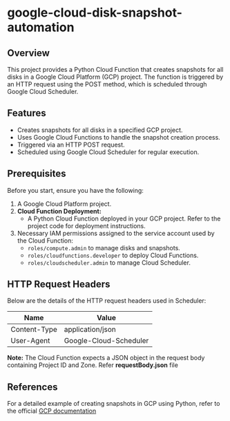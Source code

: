 # google-cloud-disk-snapshot-automation

## Overview

This project provides a Python Cloud Function that creates snapshots for all disks in a Google Cloud Platform (GCP) project. The function is triggered by an HTTP request using the POST method, which is scheduled through Google Cloud Scheduler.

## Features

- Creates snapshots for all disks in a specified GCP project.
- Uses Google Cloud Functions to handle the snapshot creation process.
- Triggered via an HTTP POST request.
- Scheduled using Google Cloud Scheduler for regular execution.

## Prerequisites

Before you start, ensure you have the following:

1. A Google Cloud Platform project.
2. **Cloud Function Deployment:**
    * A Python Cloud Function deployed in your GCP project. Refer to the project code for deployment instructions.
3. Necessary IAM permissions assigned to the service account used by the Cloud Function:
   - `roles/compute.admin` to manage disks and snapshots.
   - `roles/cloudfunctions.developer` to deploy Cloud Functions.
   - `roles/cloudscheduler.admin` to manage Cloud Scheduler.



## HTTP Request Headers

Below are the details of the HTTP request headers used in Scheduler:

| **Name**       | **Value**            |
|----------------|-----------------------|
| Content-Type   | application/json      |
| User-Agent     | Google-Cloud-Scheduler|

**Note:** The Cloud Function expects a JSON object in the request body containing Project ID and Zone. Refer **requestBody.json** file 

## References

For a detailed example of creating snapshots in GCP using Python, refer to the official [GCP documentation](https://cloud.google.com/compute/docs/samples/compute-snapshot-create?hl=en)
